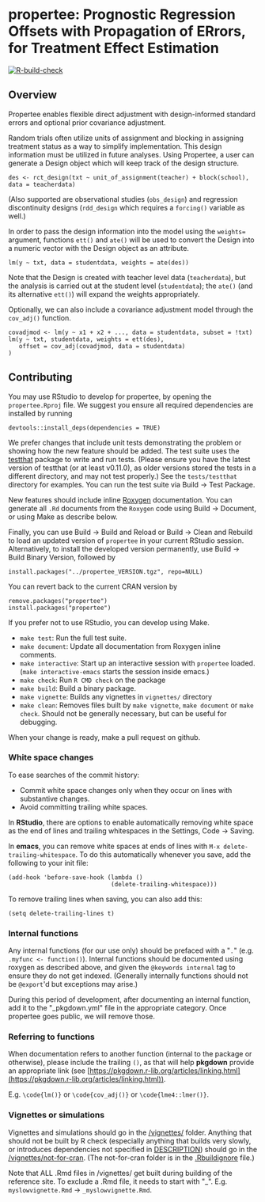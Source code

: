 # propertee: **P**rognostic **R**egression **O**ffsets with **P**ropagation of **ER**rors, for **T**reatment **E**ffect **E**stimation


<!-- badges: start -->
[![R-build-check](https://github.com/benbhansen-stats/propertee/workflows/R-build-check/badge.svg)](https://github.com/benbhansen-stats/propertee/actions)
<!-- badges: end -->

## Overview

Propertee enables flexible direct adjustment with design-informed standard errors
and optional prior covariance adjustment.

Random trials often utilize units of assignment and blocking in assigning
treatment status as a way to simplify implementation. This design information
must be utilized in future analyses. Using Propertee, a user can generate a
Design object which will keep track of the design structure.

    des <- rct_design(txt ~ unit_of_assignment(teacher) + block(school), data = teacherdata)

(Also supported are observational studies (`obs_design`) and regression
discontinuity designs (`rdd_design` which requires a `forcing()` variable as
well.)

In order to pass the design information into the model using the `weights=`
argument, functions `ett()` and `ate()` will be used to convert the Design into
a numeric vector with the Design object as an attribute.

    lm(y ~ txt, data = studentdata, weights = ate(des))

Note that the Design is created with teacher level data (`teacherdata`), but the
analysis is carried out at the student level (`studentdata`); the `ate()` (and
its alternative `ett()`) will expand the weights appropriately.

Optionally, we can also include a covariance adjustment model through the
`cov_adj()` function.

    covadjmod <- lm(y ~ x1 + x2 + ..., data = studentdata, subset = !txt)
    lm(y ~ txt, studentdata, weights = ett(des),
       offset = cov_adj(covadjmod, data = studentdata)
    )

## Contributing

You may use RStudio to develop for propertee, by opening the `propertee.Rproj` file.
We suggest you ensure all required dependencies are installed by running

    devtools::install_deps(dependencies = TRUE)

We prefer changes that include unit tests demonstrating the problem or showing
how the new feature should be added. The test suite uses the
[testthat](https://github.com/hadley/test_that) package to write and run tests.
(Please ensure you have the latest version of testthat (or at least v0.11.0), as
older versions stored the tests in a different directory, and may not test
properly.) See the `tests/testthat` directory for examples. You can run the test
suite via Build -> Test Package.

New features should include inline [Roxygen](http://roxygen.org/) documentation.
You can generate all `.Rd` documents from the `Roxygen` code using Build ->
Document, or using Make as describe below.

Finally, you can use Build -> Build and Reload or Build -> Clean and Rebuild to
load an updated version of `propertee` in your current RStudio session.
Alternatively, to install the developed version permanently, use Build -> Build
Binary Version, followed by

    install.packages("../propertee_VERSION.tgz", repo=NULL)

You can revert back to the current CRAN version by

    remove.packages("propertee")
    install.packages("propertee")

If you prefer not to use RStudio, you can develop using Make.

- `make test`: Run the full test suite.
- `make document`: Update all documentation from Roxygen inline comments.
- `make interactive`: Start up an interactive session with `propertee` loaded.
  (`make interactive-emacs` starts the session inside emacs.)
- `make check`: Run `R CMD check` on the package
- `make build`: Build a binary package.
- `make vignette`: Builds any vignettes in `vignettes/` directory
- `make clean`: Removes files built by `make vignette`, `make document` or `make
   check`. Should not be generally necessary, but can be useful for debugging.

When your change is ready, make a pull request on github.

### White space changes

To ease searches of the commit history:

- Commit white space changes only when they occur on lines with substantive
  changes.
- Avoid committing trailing white spaces.

In **RStudio**, there are options to enable automatically removing white space
as the end of lines and trailing whitespaces in the Settings, Code -> Saving.

In **emacs**, you can remove white spaces at ends of lines with `M-x
delete-trailing-whitespace`. To do this automatically whenever you save, add the
following to your init file:

    (add-hook 'before-save-hook (lambda ()
                                 (delete-trailing-whitespace)))

To remove trailing lines when saving, you can also add this:

    (setq delete-trailing-lines t)

### Internal functions

Any internal functions (for our use only) should be prefaced with a "`.`" (e.g.
`.myfunc <- function()`). Internal functions should be documented using roxygen
as described above, and given the `@keywords internal` tag to ensure they do not
get indexed. (Generally internally functions should not be `@export`'d but
exceptions may arise.)

During this period of development, after documenting an internal function, add
it to the "_pkgdown.yml" file in the appropriate category. Once propertee goes
public, we will remove those.

### Referring to functions

When documentation refers to another function (internal to the package or
otherwise), please include the trailing `()`, as that will help **pkgdown**
provide an appropriate link (see [https://pkgdown.r-lib.org/articles/linking.html](https://pkgdown.r-lib.org/articles/linking.html)).

E.g. `\code{lm()}` or `\code{cov_adj()}` or `\code{lme4::lmer()}`.

### Vignettes or simulations

Vignettes and simulations should go in the
[/vignettes/](https://github.com/benbhansen-stats/propertee/tree/main/vignettes)
folder. Anything that should not be built by R check (especially anything that
builds very slowly, or introduces dependencies not specified in
[DESCRIPTION](https://github.com/benbhansen-stats/propertee/blob/main/DESCRIPTION))
should go in the
[/vignettes/not-for-cran](https://github.com/benbhansen-stats/propertee/tree/main/vignettes/not-for-cran).
(The not-for-cran folder is in the
[.Rbuildignore](https://github.com/benbhansen-stats/propertee/blob/main/.Rbuildignore)
file.)

Note that ALL .Rmd files in /vignettes/ get built during building of the
reference site. To exclude a .Rmd file, it needs to start with "_". E.g.
`myslowvignette.Rmd` -> `_myslowvignette.Rmd`.
